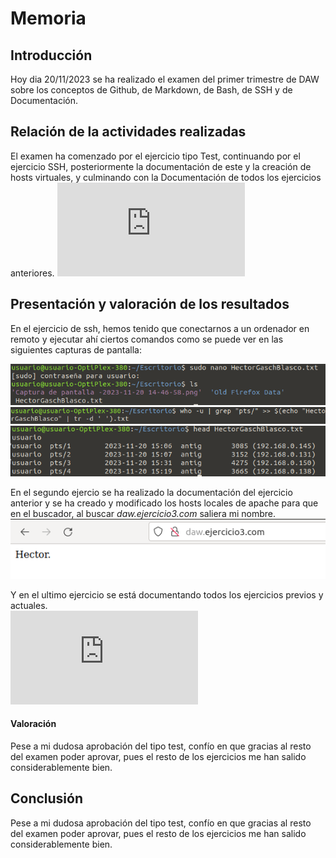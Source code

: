# Memoria


## Introducción

Hoy dia 20/11/2023 se ha realizado el examen del primer trimestre de DAW sobre los conceptos de Github, de Markdown, de Bash, de SSH y de Documentación.

## Relación de la actividades realizadas

El examen ha comenzado por el ejercicio tipo Test, continuando por el ejercicio SSH, posteriormente la documentación de este y la creación de hosts virtuales, y culminando con la Documentación de todos los ejercicios anteriores.
![SSH](https://github.com/HectorGaschBlasco/ExamenDAw/blob/main/Memoria.md)

## Presentación y valoración de los resultados

En el ejercicio de ssh, hemos tenido que conectarnos a un ordenador en remoto y ejecutar ahí ciertos comandos como se puede ver en las siguientes capturas de pantalla:  

![Mi Imagen](https://github.com/HectorGaschBlasco/ExamenDAw/blob/main/sshnano.png)
![Mi Imagen](https://github.com/HectorGaschBlasco/ExamenDAw/blob/main/sshcomandowho.png)
![Mi Imagen](https://github.com/HectorGaschBlasco/ExamenDAw/blob/main/sshnanocorrecto.png)  

En el segundo ejercio se ha realizado la documentación del ejercicio anterior y se ha creado y modificado los hosts locales de apache para que en el buscador, al buscar _daw.ejercicio3.com_ saliera mi nombre.  
![Mi Imagen](https://github.com/HectorGaschBlasco/ExamenDAw/blob/main/ejercicio3.png)  

Y en el ultimo ejercicio se está documentando todos los ejercicios previos y actuales.  
![Memoria](https://github.com/HectorGaschBlasco/ExamenDAw/blob/main/Memoria.md)

#### Valoración
Pese a mi dudosa aprobación del tipo test, confío en que gracias al resto del examen poder aprovar, pues el resto de los ejercicios me han salido considerablemente bien.

## Conclusión

Pese a mi dudosa aprobación del tipo test, confío en que gracias al resto del examen poder aprovar, pues el resto de los ejercicios me han salido considerablemente bien.
